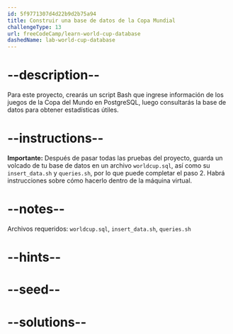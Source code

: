 ```yaml
---
id: 5f9771307d4d22b9d2b75a94
title: Construir una base de datos de la Copa Mundial
challengeType: 13
url: freeCodeCamp/learn-world-cup-database
dashedName: lab-world-cup-database
---
```


# --description--

Para este proyecto, crearás un script Bash que ingrese información de los juegos de la Copa del Mundo en PostgreSQL, luego consultarás la base de datos para obtener estadísticas útiles.

# --instructions--

**Importante:** Después de pasar todas las pruebas del proyecto, guarda un volcado de tu base de datos en un archivo `worldcup.sql`, así como su `insert_data.sh` y `queries.sh`, por lo que puede completar el paso 2. Habrá instrucciones sobre cómo hacerlo dentro de la máquina virtual.

# --notes--

Archivos requeridos: `worldcup.sql`, `insert_data.sh`, `queries.sh`

# --hints--

# --seed--

# --solutions--
